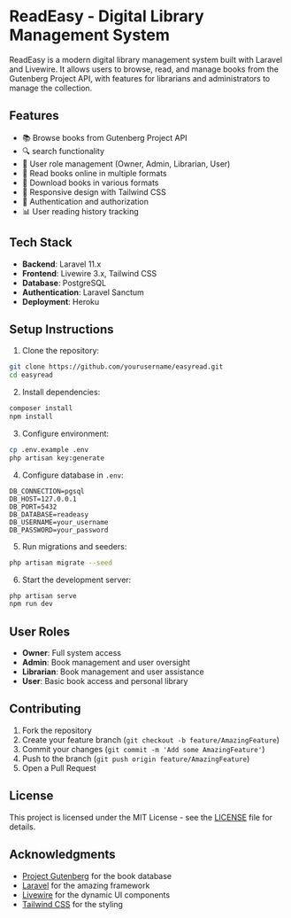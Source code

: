 # ReadEasy - Digital Library Management System

ReadEasy is a modern digital library management system built with Laravel and Livewire. It allows users to browse, read, and manage books from the Gutenberg Project API, with features for librarians and administrators to manage the collection.

## Features

-   📚 Browse books from Gutenberg Project API
-   🔍 search functionality
-   👥 User role management (Owner, Admin, Librarian, User)
-   📖 Read books online in multiple formats
-   💾 Download books in various formats
-   📱 Responsive design with Tailwind CSS
-   🔐 Authentication and authorization
-   📊 User reading history tracking

## Tech Stack

-   **Backend**: Laravel 11.x
-   **Frontend**: Livewire 3.x, Tailwind CSS
-   **Database**: PostgreSQL
-   **Authentication**: Laravel Sanctum
-   **Deployment**: Heroku

## Setup Instructions

1. Clone the repository:

```bash
git clone https://github.com/yourusername/easyread.git
cd easyread
```

2. Install dependencies:

```bash
composer install
npm install
```

3. Configure environment:

```bash
cp .env.example .env
php artisan key:generate
```

4. Configure database in `.env`:

```env
DB_CONNECTION=pgsql
DB_HOST=127.0.0.1
DB_PORT=5432
DB_DATABASE=readeasy
DB_USERNAME=your_username
DB_PASSWORD=your_password
```

5. Run migrations and seeders:

```bash
php artisan migrate --seed
```

6. Start the development server:

```bash
php artisan serve
npm run dev
```

## User Roles

-   **Owner**: Full system access
-   **Admin**: Book management and user oversight
-   **Librarian**: Book management and user assistance
-   **User**: Basic book access and personal library

## Contributing

1. Fork the repository
2. Create your feature branch (`git checkout -b feature/AmazingFeature`)
3. Commit your changes (`git commit -m 'Add some AmazingFeature'`)
4. Push to the branch (`git push origin feature/AmazingFeature`)
5. Open a Pull Request

## License

This project is licensed under the MIT License - see the [LICENSE](LICENSE) file for details.

## Acknowledgments

-   [Project Gutenberg](https://www.gutenberg.org/) for the book database
-   [Laravel](https://laravel.com/) for the amazing framework
-   [Livewire](https://livewire.laravel.com/) for the dynamic UI components
-   [Tailwind CSS](https://tailwindcss.com/) for the styling
